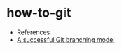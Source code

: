 # how-to-git


- References 
- [A successful Git branching model](https://nvie.com/posts/a-successful-git-branching-model/)
